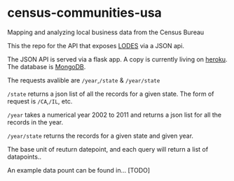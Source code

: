 census-communities-usa
======================

Mapping and analyzing local business data from the Census Bureau

This the repo for the API that exposes [LODES](http://lehd.did.census.gov/onthemap/LODES7/LODESTechDoc7.0.pdf) via a JSON api.

The JSON API is served via a flask app. A copy is currently living on [heroku](http://enigmatic-fjord-3697.herokuapp.com/). The database is [MongoDB](http://mongodb.com/).

The requests avalible are `/year`,`/state` & `/year/state`

`/state` returns a json list of all the records for a given state. The form of request is `/CA`,`/IL`, etc.

`/year` takes a numerical year 2002 to 2011 and returns a json list for all the records in the year. 

`/year/state` returns the records for a given state and given year. 

The base unit of reuturn datepoint, and each query will return a list of datapoints..

An example data pount can be found in… [TODO]